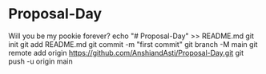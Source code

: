 # Proposal-Day
Will you be my pookie forever?
echo "# Proposal-Day" >> README.md
git init
git add README.md
git commit -m "first commit"
git branch -M main
git remote add origin https://github.com/AnshiandAsti/Proposal-Day.git
git push -u origin main
